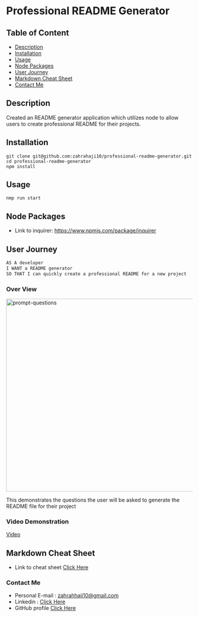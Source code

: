 # Professional README Generator

## Table of Content

- [Description](#description)
- [Installation](#installation)
- [Usage](#usage)
- [Node Packages](#node-packages)
- [User Journey](#user-journey)
- [Markdown Cheat Sheet](#markdown-cheat-sheet)
- [Contact Me](#contact-me)

## Description

Created an README generator application which utilizes node to allow users to create professional README for their projects.

## Installation

```
git clone git@github.com:zahrahaji10/professional-readme-generator.git
cd professional-readme-generator
npm install
```

## Usage

```
nmp run start
```

## Node Packages

- Link to inquirer: https://www.npmjs.com/package/inquirer

## User Journey

```md
AS A developer
I WANT a README generator
SO THAT I can quickly create a professional README for a new project
```

### Over View

<img width="521" alt="prompt-questions" src="https://user-images.githubusercontent.com/102627226/172484666-7bf64265-e521-4270-9334-14f1c9361a81.png">

This demonstrates the questions the user will be asked to generate the README file for their project

### Video Demonstration

[Video](https://user-images.githubusercontent.com/102627226/172487988-cffc517e-b91e-4b82-84a6-d5224af018f0.mp4)

## Markdown Cheat Sheet

- Link to cheat sheet [Click Here](https://www.markdownguide.org/cheat-sheet)

### Contact Me

- Personal E-mail : zahrahhaji10@gmail.com
- Linkedin : [Click Here](https://www.linkedin.com/in/zahra-haji/)
- GitHub profile [Click Here](https://github.com/zahrahaji10)
